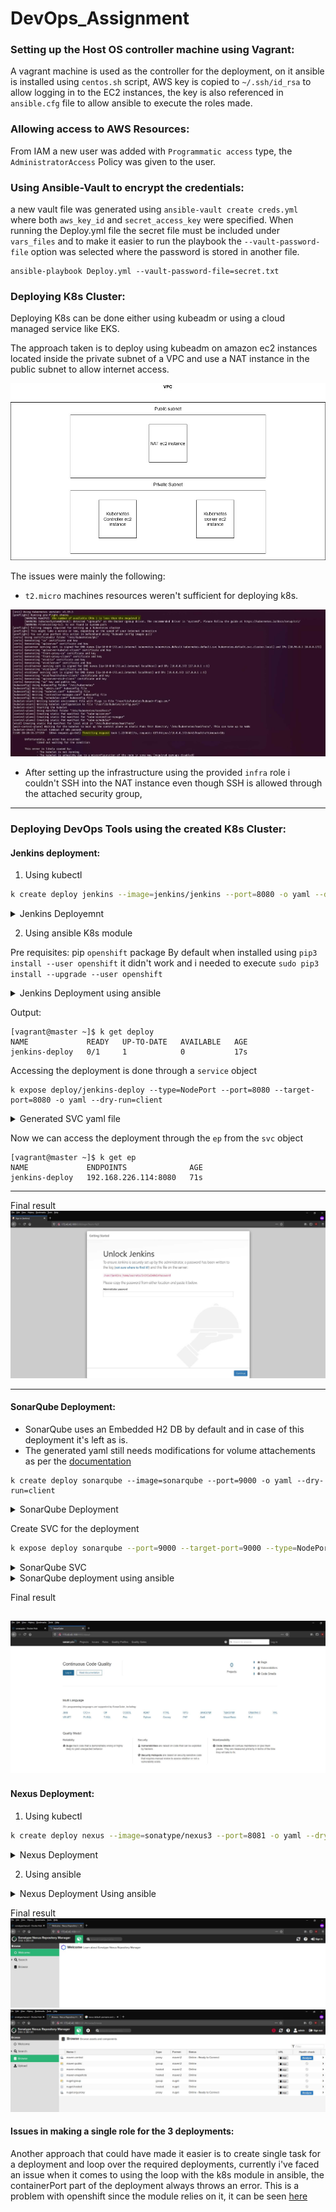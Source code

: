 # DevOps_Assignment

### Setting up the Host OS controller machine using Vagrant:
A vagrant machine is used as the controller for the deployment, on it ansible is installed using `centos.sh` script, AWS key is copied to `~/.ssh/id_rsa` to allow logging in to the EC2 instances, the key is also referenced in `ansible.cfg` file to allow ansible to execute the roles made.

### Allowing access to AWS Resources:
From IAM a new user was added with `Programmatic access` type, the `AdministratorAccess` Policy was given to the user.

### Using Ansible-Vault to encrypt the credentials:
a new vault file was generated using `ansible-vault create creds.yml` where both `aws_key_id` and `secret_access_key` were specified.
When running the Deploy.yml file the secret file must be included under `vars_files` and to make it easier to run the playbook the `--vault-password-file` option was selected where the password is stored in another file.

```
ansible-playbook Deploy.yml --vault-password-file=secret.txt
```

### Deploying K8s Cluster:
Deploying K8s can be done either using kubeadm or using a cloud managed service like EKS.

The approach taken is to deploy using kubeadm on amazon ec2 instances located inside the private subnet of a VPC and use a NAT instance in the public subnet to allow internet access.

![VPC](https://github.com/theJaxon/DevOps_Assignment/blob/main/Images/VPC.jpg)

The issues were mainly the following:
* `t2.micro` machines resources weren't sufficient for deploying k8s.

![kubeadm](https://github.com/theJaxon/DevOps_Assignment/blob/main/Images/kubeadm.jpg)

* After setting up the infrastructure using the provided `infra` role i couldn't SSH into the NAT instance even though SSH is allowed through the attached security group,

---

### Deploying DevOps Tools using the created K8s Cluster:
#### Jenkins deployment:

1. Using kubectl 
```bash
k create deploy jenkins --image=jenkins/jenkins --port=8080 -o yaml --dry-run=client
```

<details><summary>Jenkins Deployemnt</summary>
<p>

```yml
apiVersion: apps/v1
kind: Deployment
metadata:
  creationTimestamp: null
  labels:
    app: jenkins
  name: jenkins
spec:
  replicas: 1
  selector:
    matchLabels:
      app: jenkins
  strategy: {}
  template:
    metadata:
      creationTimestamp: null
      labels:
        app: jenkins
    spec:
      containers:
      - image: jenkins/jenkins
        name: jenkins
        ports:
        - containerPort: 8080
        resources: {}
status: {}
```

</p>
</details>

2. Using ansible K8s module

Pre requisites:
pip `openshift` package
By default when installed using `pip3 install --user openshift` it didn't work and i needed to execute `sudo pip3 install --upgrade --user openshift`


<details>
<summary>Jenkins Deployment using ansible</summary>
<p>

```yml
- hosts: localhost
  tasks:
  - name: Create Jenkins Deployment
    community.kubernetes.k8s:
      api_version: apps/v1 
      namespace: default
      definition:
        kind: Deployment 
        metadata:
          name: jenkins-deploy
        spec:
          replicas: 1
          selector:
            matchLabels:
              app: jenkins
          template:
            metadata:
              labels:
                app: jenkins
            spec:
              containers:
              - name: jenkins 
                image: jenkins/jenkins 
                ports:
                - containerPort: 8080
    environment:
        KUBECONFIG: /home/vagrant/.kube/config

```

</p>
</details>

Output:
```
[vagrant@master ~]$ k get deploy
NAME             READY   UP-TO-DATE   AVAILABLE   AGE
jenkins-deploy   0/1     1            0           17s
```

Accessing the deployment is done through a `service` object
```
k expose deploy/jenkins-deploy --type=NodePort --port=8080 --target-port=8080 -o yaml --dry-run=client
```
<details>
<summary>Generated SVC yaml file</summary>
<p>

```yaml
apiVersion: v1
kind: Service
metadata:
  creationTimestamp: null
  name: jenkins-deploy
spec:
  ports:
  - port: 8080
    protocol: TCP
    targetPort: 8080
  selector:
    app: jenkins
  type: NodePort
status:
  loadBalancer: {}
```

</p>
</details>

Now we can access the deployment through the `ep` from the `svc` object

```
[vagrant@master ~]$ k get ep
NAME             ENDPOINTS              AGE
jenkins-deploy   192.168.226.114:8080   71s
```

---

Final result 
![Jenkins](https://github.com/theJaxon/DevOps_Assignment/blob/main/Images/Jenkins-Deployment.jpg)

---

#### SonarQube Deployment:
* SonarQube uses an Embedded H2 DB by default and in case of this deployment it's left as is.
* The generated yaml still needs modifications for volume attachements as per the [documentation](https://hub.docker.com/_/sonarqube) 

```
k create deploy sonarqube --image=sonarqube --port=9000 -o yaml --dry-run=client
```

<details>
<summary>SonarQube Deployment</summary>
<p>

```yaml
apiVersion: apps/v1
kind: Deployment
metadata:
  creationTimestamp: null
  labels:
    app: sonarqube
  name: sonarqube
spec:
  replicas: 1
  selector:
    matchLabels:
      app: sonarqube
  strategy: {}
  template:
    metadata:
      creationTimestamp: null
      labels:
        app: sonarqube
    spec:
      containers:
      - image: sonarqube
        name: sonarqube
        ports:
        - containerPort: 9000
        resources: {}
status: {}
```

</p>
</details>

Create SVC for the deployment 

```bash
k expose deploy sonarqube --port=9000 --target-port=9000 --type=NodePort -o yaml --dry-run=client
```

<details>
<summary>SonarQube SVC</summary>
<p>

```yaml
apiVersion: v1
kind: Service
metadata:
  creationTimestamp: null
  labels:
    app: sonarqube
  name: sonarqube
spec:
  ports:
  - port: 9000
    protocol: TCP
    targetPort: 9000
  selector:
    app: sonarqube
  type: NodePort
status:
  loadBalancer: {}       
```

</p>
</details>

<details><summary>SonarQube deployment using ansible</summary>
<p>

```yml
- hosts: localhost
  tasks:
  - name: Create SonarQube Deployment
    community.kubernetes.k8s:
      api_version: apps/v1 
      namespace: default
      definition:
        kind: Deployment 
        metadata:
          name: sonarqube
        spec:
          replicas: 1
          selector:
            matchLabels:
              app: sonarqube 
          template:
            metadata:
              labels:
                app: sonarqube 
            spec:
              containers:
              - name: sonarqube 
                image: sonarqube
                ports:
                - containerPort: 9000
    environment:
        KUBECONFIG: /home/vagrant/.kube/config

```

</p>
</details>

Final result 

![SonarQube](https://github.com/theJaxon/DevOps_Assignment/blob/main/Images/SonarQube-Deploy.jpg)
---

#### Nexus Deployment:
1. Using kubectl 
```bash
k create deploy nexus --image=sonatype/nexus3 --port=8081 -o yaml --dry-run=client 
```

<details>
<summary>Nexus Deployment</summary>
<p>

```yml
apiVersion: apps/v1
kind: Deployment
metadata:
  creationTimestamp: null
  labels:
    app: nexus
  name: nexus
spec:
  replicas: 1
  selector:
    matchLabels:
      app: nexus
  strategy: {}
  template:
    metadata:
      creationTimestamp: null
      labels:
        app: nexus
    spec:
      containers:
      - image: sonatype/nexus3
        name: nexus3
        ports:
        - containerPort: 8081
        resources: {}
status: {}

```

</p>
</details>

2. Using ansible 
<details><summary>Nexus Deployment Using ansible</summary>
<p>

```yml
- hosts: localhost
  tasks:
  - name: Create Nexus Deployment
    community.kubernetes.k8s:
      api_version: apps/v1 
      namespace: default
      definition:
        kind: Deployment 
        metadata:
          name: nexus
        spec:
          replicas: 1
          selector:
            matchLabels:
              app: nexus 
          template:
            metadata:
              labels:
                app: nexus 
            spec:
              containers:
              - name: nexus 
                image: sonatype/nexus3
                ports:
                - containerPort: 8081
    environment:
        KUBECONFIG: /home/vagrant/.kube/config

```

</p>
</details>

Final result
![Nexus](https://github.com/theJaxon/DevOps_Assignment/blob/main/Images/Nexus-Deploy.jpg)
![Nexus2](https://github.com/theJaxon/DevOps_Assignment/blob/main/Images/Nexus2-Deploy.jpg)

#### Issues in making a single role for the 3 deployments:
Another approach that could have made it easier is to create single task for a deployment and loop over the required deployments, currently i've faced an issue when it comes to using the loop with the k8s module in ansible, the containerPort part of the deployment always throws an error.
This is a problem with openshift since the module relies on it, it can be seen [here](https://github.com/openshift/openshift-restclient-python/issues/321)
